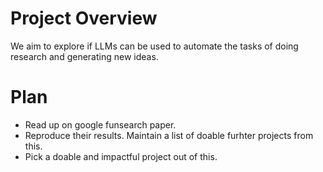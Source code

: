 # Project Overview

We aim to explore if LLMs can be used to automate the tasks of doing research and generating new ideas.

# Plan

- Read up on google funsearch paper.
- Reproduce their results. Maintain a list of doable furhter projects from this.
- Pick a doable and impactful project out of this.


